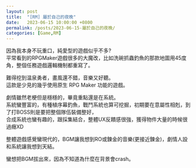 ```yaml
---
layout: post
title:  "[RM] 屬於自己的夜晚"
date:   2023-06-15 10:00:00 +0800
permalink: /posts/2023-06-15-屬於自己的夜晚/
categories: [Game,RM]
---
```


因為我本身不玩重口，純愛型的遊戲似乎不多?  
平常看到的RPGMaker遊戲很多的大魔改，比如洗碗抓蟲釣魚的那款地圖用45度角，整個任務遊戲邏輯機制都重寫了。

難得挖到温泉勇者，畫風還不錯，音樂又好聽。  
這款是少見的幾乎使用原生 RPG Maker 功能的遊戲。

劇情雖然老梗但是穩穩的，畢竟重點還是在系統。  
系統蠻豐富的，有種植序幕釣魚，戰鬥系統也算可挖掘，初期要在意屬性相剋，到了打BOSS則是要把整個隊伍裝備整好，  
合成系統也蠻有趣的，跟採集結合，整體UX反饋感很強，獲得物件大量的時候很過癮XD

整體遊戲感覺蠻現代的，BGM讓我想到RO或鍊金的音樂(更接近鍊金)，劇情人設和系統讓我想到天結。

蠻想把BGM拔出來，因為不知道為什麼在背景會crash。